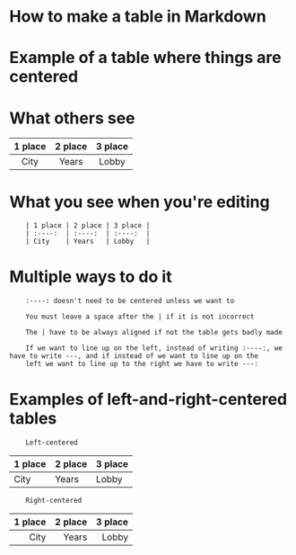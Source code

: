 # How to make a table in Markdown

# Example of a table where things are centered

# What others see

| 1 place | 2 place | 3 place |
| :----:  | :----:  | :----:  |
| City    | Years   | Lobby   |

# What you see when you're editing

        | 1 place | 2 place | 3 place |
        | :----:  | :----:  | :----:  |
        | City    | Years   | Lobby   |
  
# Multiple ways to do it

        :----: doesn't need to be centered unless we want to
              
        You must leave a space after the | if it is not incorrect
                  
        The | have to be always aligned if not the table gets badly made
        
        If we want to line up on the left, instead of writing :----:, we have to write ---, and if instead of we want to line up on the
        left we want to line up to the right we have to write ---:

# Examples of left-and-right-centered tables

        Left-centered
        
| 1 place | 2 place | 3 place |
| :---    | :---    | :---    |
| City    | Years   | Lobby   |

        Right-centered
        
| 1 place | 2 place | 3 place |
| ---:    |   ---:  |   ---:  |
| City    | Years   | Lobby   |
